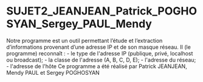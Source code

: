 # SUJET2_JEANJEAN_Patrick_POGHOSYAN_Sergey_PAUL_Mendy
Notre programme est un outil permettant l’étude et l’extraction d’informations provenant d’une adresse IP et de son masque réseau. Il (le programme) reconnaît : - le type de l'adresse IP (publique, privé, localhost ou broadcast); - la classe de l'adresse (A, B, C, D, E); - l'adresse du réseau; - l'adresse de l'hôte  Ce programme a été réalisé par Patrick JEANJEAN, Mendy PAUL et Sergey POGHOSYAN
